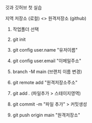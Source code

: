 깃과 깃허브 첫 실습

지역 저장소 (로컬) <> 원격저장소 (github)
1. 작업폴더 선택
2. git init
3. git config user.name "유저이름"
4. git config user.email "이메일주소"
5. branch -M main (브랜치 이름 변경)
6. git remote add "원격저장소주소"

7. git add *.* (파일추가 > 스테이지영역)
8. git commit -m "파일 추가" > 커밋생성
9. git push origin main "원격저장소"
